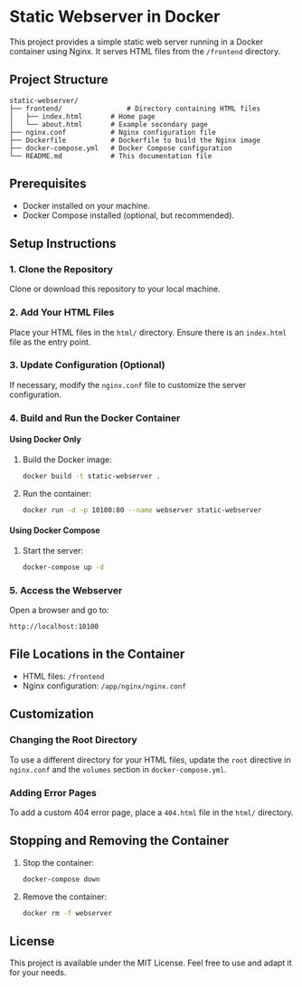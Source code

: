 # Static Webserver in Docker

This project provides a simple static web server running in a Docker container using Nginx. It serves HTML files from the `/frontend` directory.

## Project Structure
```
static-webserver/
├── frontend/                # Directory containing HTML files
│   ├── index.html       # Home page
│   └── about.html       # Example secondary page
├── nginx.conf           # Nginx configuration file
├── Dockerfile           # Dockerfile to build the Nginx image
├── docker-compose.yml   # Docker Compose configuration
└── README.md            # This documentation file
```

## Prerequisites
- Docker installed on your machine.
- Docker Compose installed (optional, but recommended).

## Setup Instructions

### 1. Clone the Repository
Clone or download this repository to your local machine.

### 2. Add Your HTML Files
Place your HTML files in the `html/` directory. Ensure there is an `index.html` file as the entry point.

### 3. Update Configuration (Optional)
If necessary, modify the `nginx.conf` file to customize the server configuration.

### 4. Build and Run the Docker Container

#### Using Docker Only
1. Build the Docker image:
   ```bash
   docker build -t static-webserver .
   ```
2. Run the container:
   ```bash
   docker run -d -p 10100:80 --name webserver static-webserver
   ```

#### Using Docker Compose
1. Start the server:
   ```bash
   docker-compose up -d
   ```

### 5. Access the Webserver
Open a browser and go to:
```
http://localhost:10100
```

## File Locations in the Container
- HTML files: `/frontend`
- Nginx configuration: `/app/nginx/nginx.conf`

## Customization
### Changing the Root Directory
To use a different directory for your HTML files, update the `root` directive in `nginx.conf` and the `volumes` section in `docker-compose.yml`.

### Adding Error Pages
To add a custom 404 error page, place a `404.html` file in the `html/` directory.

## Stopping and Removing the Container
1. Stop the container:
   ```bash
   docker-compose down
   ```
2. Remove the container:
   ```bash
   docker rm -f webserver
   ```

## License
This project is available under the MIT License. Feel free to use and adapt it for your needs.

